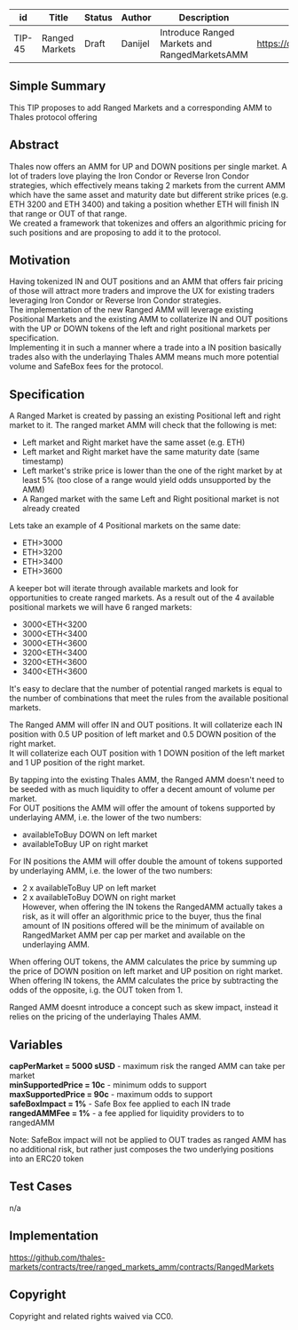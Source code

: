 | id     | Title                  | Status | Author  | Description             | Discussions to                | Created    |
| ------ | ---------------------- | ------ | ------- | ----------------------- | ----------------------------- | ---------- |
| TIP-45 | Ranged Markets | Draft  | Danijel | Introduce Ranged Markets and RangedMarketsAMM | https://discord.gg/rPpPcMXSeU | 2022-04-29 |

## Simple Summary

This TIP proposes to add Ranged Markets and a corresponding AMM to Thales protocol offering

## Abstract

Thales now offers an AMM for UP and DOWN positions per single market. A lot of traders love playing the Iron Condor or Reverse Iron Condor strategies, which effectively means taking 2 markets from the current AMM which have the same asset and maturity date but different strike prices (e.g. ETH 3200 and ETH 3400) and taking a position whether ETH will finish IN that range or OUT of that range.  
We created a framework that tokenizes and offers an algorithmic pricing for such positions and are proposing to add it to the protocol.

## Motivation

Having tokenized IN and OUT positions and an AMM that offers fair pricing of those will attract more traders and improve the UX for existing traders leveraging Iron Condor or Reverse Iron Condor strategies.  
The implementation of the new Ranged AMM will leverage existing Positional Markets and the existing AMM to collaterize IN and OUT positions with the UP or DOWN tokens of the left and right positional markets per specification.  
Implementing it in such a manner where a trade into a IN position basically trades also with the underlaying Thales AMM means much more potential volume and SafeBox fees for the protocol.  

## Specification

A Ranged Market is created by passing an existing Positional left and right market to it. The ranged market AMM will check that the following is met:  
- Left market and Right market have the same asset (e.g. ETH)
- Left market and Right market have the same maturity date (same timestamp)
- Left market's strike price is lower than the one of the right market by at least 5% (too close of a range would yield odds unsupported by the AMM)
- A Ranged market with the same Left and Right positional market is not already created

Lets take an example of 4 Positional markets on the same date:
- ETH>3000  
- ETH>3200  
- ETH>3400  
- ETH>3600  

A keeper bot will iterate through available markets and look for opportunities to create ranged markets. As a result out of the 4 available positional markets we will have 6 ranged markets:  
- 3000<ETH<3200
- 3000<ETH<3400
- 3000<ETH<3600
- 3200<ETH<3400
- 3200<ETH<3600
- 3400<ETH<3600  


It's easy to declare that the number of potential ranged markets is equal to the number of combinations that meet the rules from the available positional markets.  

The Ranged AMM will offer IN and OUT positions.
It will collaterize each IN position with 0.5 UP position of left market and 0.5 DOWN position of the right market.  
It will collaterize each OUT position with 1 DOWN position of the left market and 1 UP position of the right market.  

By tapping into the existing Thales AMM, the Ranged AMM doesn't need to be seeded with as much liquidity to offer a decent amount of volume per market.  
For OUT positions the AMM will offer the amount of tokens supported by underlaying AMM, i.e. the lower of the two numbers:  
- availableToBuy DOWN on left market  
- availableToBuy UP on right market  

For IN positions the AMM will offer double the amount of tokens supported by underlaying AMM, i.e. the lower of the two numbers:  
- 2 x availableToBuy UP on left market  
- 2 x availableToBuy DOWN on right market  
However, when offering the IN tokens the RangedAMM actually takes a risk, as it will offer an algorithmic price to the buyer, thus the final amount of IN positions offered will be the minimum of available on RangedMarket AMM per cap per market and available on the underlaying AMM.  


When offering OUT tokens, the AMM calculates the price by summing up the price of DOWN position on left market and UP position on right market.  
When offering IN tokens, the AMM calculates the price by subtracting the odds of the opposite, i.g. the OUT token from 1.

Ranged AMM doesnt introduce a concept such as skew impact, instead it relies on the pricing of the underlaying Thales AMM.

## Variables

**capPerMarket = 5000 sUSD** - maximum risk the ranged AMM can take per market </br>
**minSupportedPrice = 10c** - minimum odds to support </br>
**maxSupportedPrice = 90c** - maximum odds to support </br>
**safeBoxImpact = 1%** - Safe Box fee applied to each IN trade </br>
**rangedAMMFee = 1%** - a fee applied for liquidity providers to to rangedAMM </br>  

Note: SafeBox impact will not be applied to OUT trades as ranged AMM has no additional risk, but rather just composes the two underlying positions into an ERC20 token

## Test Cases

n/a

## Implementation

https://github.com/thales-markets/contracts/tree/ranged_markets_amm/contracts/RangedMarkets

## Copyright

Copyright and related rights waived via CC0.

